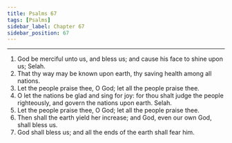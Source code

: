 ```yaml
---
title: Psalms 67
tags: [Psalms]
sidebar_label: Chapter 67
sidebar_position: 67
---
```


---
1. God be merciful unto us, and bless us; and cause his face to shine upon us; Selah.
2. That thy way may be known upon earth, thy saving health among all nations.
3. Let the people praise thee, O God; let all the people praise thee.
4. O let the nations be glad and sing for joy: for thou shalt judge the people righteously, and govern the nations upon earth. Selah.
5. Let the people praise thee, O God; let all the people praise thee.
6. Then shall the earth yield her increase; and God, even our own God, shall bless us.
7. God shall bless us; and all the ends of the earth shall fear him.